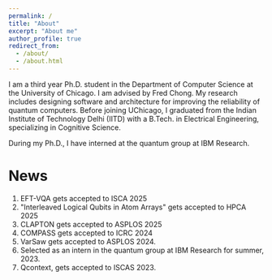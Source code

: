 ```yaml
---
permalink: /
title: "About"
excerpt: "About me"
author_profile: true
redirect_from: 
  - /about/
  - /about.html
---
```


I am a third year Ph.D. student in the Department of Computer Science at the University of Chicago. I am advised by Fred Chong. My research includes designing software and architecture for improving the reliability of quantum computers. Before joining UChicago, I graduated from the Indian Institute of Technology Delhi (IITD) with a B.Tech. in Electrical Engineering, specializing in Cognitive Science.

During my Ph.D., I have interned at the quantum group at IBM Research.

News
======
1. EFT-VQA gets accepted to ISCA 2025
1. "Interleaved Logical Qubits in Atom Arrays" gets accepted to HPCA 2025
1. CLAPTON gets accepted to ASPLOS 2025
1. COMPASS gets accepted to ICRC 2024
1. VarSaw gets accepted to ASPLOS 2024.
1. Selected as an intern in the quantum group at IBM Research for summer, 2023.
1. Qcontext, gets accepted to ISCAS 2023.  
